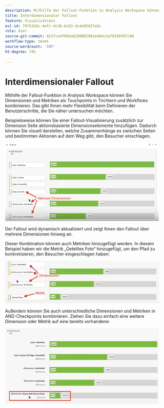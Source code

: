 ```yaml
---
description: Mithilfe der Fallout-Funktion in Analysis Workspace können Sie Dimensionen und Metriken als Touchpoints in Trichtern und Workflows kombinieren. Das gibt Ihnen mehr Flexibilität beim Definieren der Benutzerschritte, die Sie näher untersuchen möchten.
title: Interdimensionaler Fallout
feature: Visualizations
exl-id: 7975324c-4efc-4c36-bc83-dcde85d2febc
role: User
source-git-commit: 811fce4f056a6280081901e484c3af8209f87c06
workflow-type: tm+mt
source-wordcount: '197'
ht-degree: 74%

---
```


# Interdimensionaler Fallout

Mithilfe der Fallout-Funktion in Analysis Workspace können Sie Dimensionen und Metriken als Touchpoints in Trichtern und Workflows kombinieren. Das gibt Ihnen mehr Flexibilität beim Definieren der Benutzerschritte, die Sie näher untersuchen möchten.

Beispielsweise können Sie einer Fallout-Visualisierung zusätzlich zur Dimension Seite aktionsbasierte Dimensionselemente hinzufügen. Dadurch können Sie visuell darstellen, welche Zusammenhänge es zwischen Seiten und bestimmten Aktionen auf dem Weg gibt, den Besucher einschlagen.

![Die Ansicht &quot;Alle Besuche&quot;mit mehreren Dimensionen als Touchpoints.](assets/interdimensional-fallout1.png)

Der Fallout wird dynamisch aktualisiert und zeigt Ihnen den Fallout über mehrere Dimensionen hinweg an.

Dieser Kombination können auch Metriken hinzugefügt werden. In diesem Beispiel haben wir die Metrik „Geteiltes Foto“ hinzugefügt, um den Pfad zu konkretisieren, den Besucher eingeschlagen haben:

![Die Ansicht &quot;Alle Besuche&quot;mit der hinzugefügten Metrik: &quot;Freigegebenes Foto&quot;.](assets/interdimensional-fallout2.png)

Außerdem können Sie auch unterschiedliche Dimensionen und Metriken in AND-Checkpoints kombinieren. Ziehen Sie dazu einfach eine weitere Dimension oder Metrik auf eine bereits vorhandene:

![Die Ansicht &quot;Alle Besuche&quot;mit dem hinzugefügten Aktionsnamen: Freigegebene UND freigegebene Fotometrik.](assets/interdimensional-fallout3.png)
